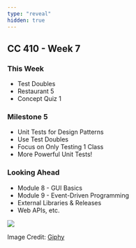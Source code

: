 ```yaml
---
type: "reveal"
hidden: true
---
```

<section>
	<h2>CC 410 - Week 7</h2>
</section>
<section>
	<h3>This Week</h3>
	<ul>
		<li>Test Doubles</li>
		<li>Restaurant 5</li>
		<li>Concept Quiz 1
	</ul>
</section>
<section>
	<h3>Milestone 5</h3>
	<ul>
		<li>Unit Tests for Design Patterns</li>
		<li>Use Test Doubles</li>
		<li>Focus on Only Testing 1 Class</li>
		<li>More Powerful Unit Tests!</li>
	</ul>
</section>
<section>
	<h3>Looking Ahead</h3>
	<ul>
		<li>Module 8 - GUI Basics</li>
		<li>Module 9 - Event-Driven Programming</li>
		<li>External Libraries & Releases</li>
		<li>Web APIs, etc.</li>
	</ul>
</section>
<section>
	<img class="plain stretch" src="https://media.giphy.com/media/QXDqh31t4oNCxVs6m1/source.gif">
	<p class="imagecredit">Image Credit: <a href="https://giphy.com/gifs/memecandy-QXDqh31t4oNCxVs6m1/media">Giphy</a></p>
</section>
